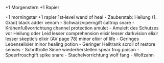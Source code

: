 +1 Morgenstern
+1 Rapier




+1 morningstar
+1 rapier
1st‑level wand of heal - Zauberstab: Heilung (1. Grad)
black adder venom - Schwarzviperngift
caltrop snare - Krähenfußvorrichtung
channel protection amulet - Amulett des Schutzes vor Heilung oder Leid
lesser comprehension elixir
lesser darkvision elixir
lesser skeptic’s elixir (AV page 78)
minor elixir of life - Geringes Lebenselixier
minor healing potion - Geringer Heiltrank
scroll of restore senses - Schriftrolle Sinne wiederherstellen
spear frog poison - Speerfroschgift
spike snare - Stachelvorrichtung
wolf fang - Wolfzahn